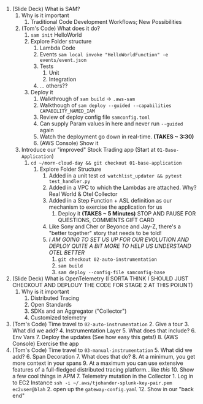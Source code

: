 1. (Slide Deck) What is SAM?
   1. Why is it important
      1. Traditional Code Development Workflows; New Possibilities
   2. (Tom's Code) What does it do?
      1. `sam init` HelloWorld
      2. Explore Folder structure
         1. Lambda Code
         2. Events `sam local invoke "HelloWorldFunction" -e events/event.json`
         3. Tests
            1. Unit
            2. Integration
         4. ... others??
      3. Deploy it
         1. Walkthrough of `sam build` -> `.aws-sam`
         2. Walkthough of `sam deploy --guided --capabilities CAPABILITY_NAMED_IAM`
         3. Review of deploy config file `samconfig.toml`
         4. Can supply Param values in here and never run `--guided` again
         5. Watch the deployment go down in real-time. **(TAKES ~ 3:30)**
         6. (AWS Console) Show it
   3. Introduce our "improved" Stock Trading app (Start at `01-Base-Application`)
      1. `cd ~/morn-cloud-day && git checkout 01-base-application`
         1. Explore Folder Structure
            1. Added in a unit test `cd watchlist_updater && pytest test_handler.py`
            2. Added in a VPC to which the Lambdas are attached.  Why?  Real World & Otel Collector
            3. Added in a Step Function + ASL definition as our mechanism to exercise the application for us
               1. Deploy it **(TAKES ~ 5 Minutes)** STOP AND PAUSE FOR QUESTIONS, COMMENTS GIFT CARD
            5. Like Sony and Cher or Beyonce and Jay-Z, there's a "better together" story that needs to be told!
            6. _I AM GOING TO SET US UP FOR OUR EVOLUTION AND DEPLOY QUITE A BIT MORE TO HELP US UNDERSTAND OTEL BETTER_
               1. `git checkout 02-auto-instrumentation`
               2. `sam build`
               3. `sam deploy --config-file samconfig-base`
2. (Slide Deck) What is OpenTelemetry (I SORTA THINK I SHOULD JUST CHECKOUT AND DEPLOUY THE CODE FOR STAGE 2 AT THIS POIUNT)
   1. Why is it important
      1. Distributed Tracing
      1. Open Standards
      2. SDKs and an Aggregator ("Collector")
      2. Customized telemetry
3. (Tom's Code) Time travel to `02-auto-instrumentation`
   2. Give a tour
      3. What did we add?
         4. Instrumentation Layer
            5. What does that include?
         6. Env Vars
   7. Deploy the updates (See how easy this gets!)
   8. (AWS Console) Exercise the app
4. (Tom's Code) Time travel to `03-manual-instrumentation`
   5. What did we add?
      6. Span Decoration
         7. What does that do?
            8. At a minimum, you get more context in your spans
            9. At a maximum you can use extensive features of a full-fledged distributed tracing platform...like _this_
         10. Show a few cool things in APM
      7. Telemetry mutation in the Collector
         1. Log in to EC2 Instance `ssh -i ~/.aws/tjohander-splunk-key-pair.pem ec2user@blah`
         2. open up the `gateway-config.yaml`
            12. Show in our "back end"